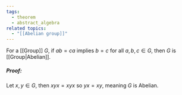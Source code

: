 ```yaml
---
tags:
  - theorem
  - abstract_algebra
related topics:
  - "[[Abelian group]]"
---
```

For a [[Group]] $G$, if $ab=ca$ implies $b=c$ for all $a,b,c\in G$, then $G$ is [[Group|Abelian]].
##### Proof:
Let $x,y\in G$, then $xyx=xyx$ so $yx=xy$, meaning $G$ is Abelian.
